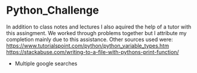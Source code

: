 # Python_Challenge
In addition to class notes and lectures I also aquired the help of a tutor with this assingment. We worked through problems together but I attribute my completion mainly due to this assistance.
Other sources used were:
https://www.tutorialspoint.com/python/python_variable_types.htm
https://stackabuse.com/writing-to-a-file-with-pythons-print-function/
* Multiple google searches
